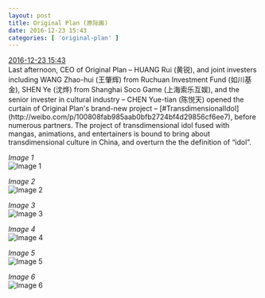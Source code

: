 ```yaml
---
layout: post
title: Original Plan (原际画)
date: 2016-12-23 15:43
categories: [ 'original-plan' ]
---
```


<div class="weibo-info">
  <a href="http://weibo.com/5626539553/Enrwb6Lzp">2016-12-23 15:43</a>
</div>
Last afternoon, CEO of Original Plan – HUANG Rui (黄锐), and joint investers including WANG Zhao-hui (王肇辉) from Ruchuan Investment Fund (如川基金), SHEN Ye (沈烨) from Shanghai Soco Game (上海索乐互娱), and the senior invester in cultural industry – CHEN Yue-tian (陈悦天) opened the curtain of Original Plan's brand-new project – [#TransdimensionalIdol](http://weibo.com/p/100808fab985aab0bfb2724bf4d29856cf6ee7), before numerous partners. The project of transdimensional idol fused with mangas, animations, and entertainers is bound to bring about transdimensional culture in China, and overturn the the definition of “idol”.

<!-- more -->

*Image 1*  
![Image 1](http://ww3.sinaimg.cn/mw690/0068MnXXgw1fb0roam0ekj30zk0qoq8b.jpg)

*Image 2*  
![Image 2](http://ww4.sinaimg.cn/mw690/0068MnXXgw1fb0roaor9dj30zk0nqgpg.jpg)

*Image 3*  
![Image 3](http://ww2.sinaimg.cn/mw690/0068MnXXgw1fb0roaljc0j30zk0nadjl.jpg)

*Image 4*  
![Image 4](http://ww2.sinaimg.cn/mw690/0068MnXXgw1fb0roasr06j30zk0pead6.jpg)

*Image 5*  
![Image 5](http://ww2.sinaimg.cn/mw690/0068MnXXgw1fb0roakfrej30n40zk40r.jpg)

*Image 6*  
![Image 6](http://ww3.sinaimg.cn/mw690/0068MnXXgw1fb0roas1o2j30pc0zkdka.jpg)
